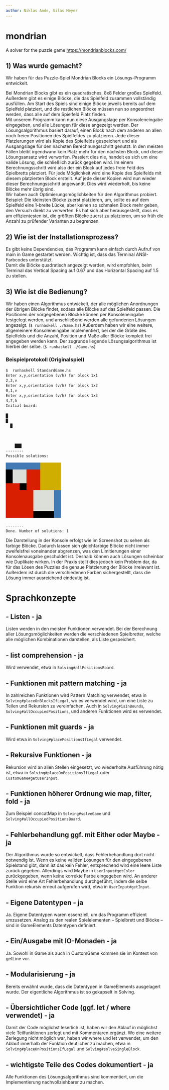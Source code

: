 ```yaml
---
author: Niklas Ande, Silas Meyer
---
```


# mondrian

A solver for the puzzle game <https://mondrianblocks.com/>

## 1) Was wurde gemacht?

Wir haben für das Puzzle-Spiel Mondrian Blocks ein Lösungs-Programm entwickelt.

Bei Mondrian Blocks gibt es ein quadratisches, 8x8 Felder großes Spielfeld. Außerdem gibt es einige Blöcke, die das Spielfeld zusammen vollständig ausfüllen. Am Start des Spiels sind einige Blöcke jeweils bereits auf dem Spielfeld platziert, und die restlichen Blöcke müssen nun so angeordnet werden, dass alle auf dem Spielfeld Platz finden.  
Mit unserem Programm kann nun diese Ausgangslage per Konsoleneingabe eingegeben, und alle Lösungen für diese angezeigt werden.
Der Lösungsalgorithmus basiert darauf, einen Block nach dem anderen an allen noch freien Positionen des Spielfeldes zu platzieren. Jede dieser Platzierungen wird als Kopie des Spielfelds gespeichert und als Ausgangslage für den nächsten Berechnungsschritt genutzt. In den meisten Fällen bleibt irgendwann kein Platz mehr für den nächsten Block, und dieser Lösungsansatz wird verworfen. Passiert dies nie, handelt es sich um eine valide Lösung, die schließlich zurück gegeben wird.
Im einem Berechnungsschritt wird also der ein Block auf jedes freie Feld des Spielbretts platziert. Für jede Möglichkeit wird  eine Kopie des Spielfelds mit diesem platzierten Block erstellt. Auf jede dieser Kopien wird nun wieder dieser Berechnungsschritt angewandt. Dies wird wiederholt, bis keine Blöcke mehr übrig sind.  
Wir haben auch Optimierungsmöglichkeiten für den Algorithmus probiert. Beispiel: Die kleinsten Blöcke zuerst platzieren, um, sollte es auf dem Spielfeld eine 1-breite Lücke, aber keinen so schmalen Block mehr geben, den Versuch direkt zu verwerfen. Es hat sich aber herausgestellt, dass es am effizientesten ist, die größten Blöcke zuerst zu platzieren, um so früh die Anzahl zu prüfender Varianten zu begrenzen.

## 2) Wie ist der Installationsprozess?

Es gibt keine Dependencies, das Programm kann einfach durch Aufruf von main in Game gestartet werden. Wichtig ist, dass das Terminal ANSI-Farbcodes unterstützt.  
Damit die Blöcke quadratisch angezeigt werden, wird empfohlen, beim Terminal das Vertical Spacing auf 0.67 und das Horizontal Spacing auf 1.5 zu stellen.

## 3) Wie ist die Bedienung?

Wir haben einen Algorithmus entwickelt, der alle möglichen Anordnungen der übrigen Blöcke findet, sodass alle Blöcke auf das Spielfeld passen. Die Positionen der vorgegebenen Blöcke können per Konsoleneingabe festgelegt werden, und anschließend werden alle gefundenen Lösungen angezeigt. (`$ runhaskell ./Game.hs`)
Außerdem haben wir eine weitere, allgemeinere Konsoleneingabe implementiert, bei der die Größe des Spielfelds und die Anzahl, Position und Maße aller Blöcke komplett frei angegeben werden kann. Der zugrunde liegende Lösungsalgorithmus ist hierbei der selbe. (`$ runhaskell ./Game.hs`)

### Beispielprotokoll (Originalspiel)

```
$  runhaskell StandardGame.hs
Enter x,y,orientation (v/h) for block 1x1
2,3,v
Enter x,y,orientation (v/h) for block 1x2
0,1,v
Enter x,y,orientation (v/h) for block 1x3
4,7,h
Initial board:

█       
█       
  █     
        
        
        
    ███ 
--------
Possible solutions:
```

![Example Solution](example-solution.png)

```
--------
Done. Number of solutions: 1
```

Die Darstellung in der Konsole erfolgt wie im Screenshot zu sehen als farbige Blöcke. Dadurch lassen sich gleichfarbige Blöcke nicht immer zweifelsfrei voneinander abgrenzen, was den Limitierungen einer Konsolenausgabe geschuldet ist. Deshalb können auch Lösungen scheinbar wie Duplikate wirken. In der Praxis stellt dies jedoch kein Problem dar, da für das Lösen des Puzzles die genaue Platzierung der Blöcke irrelevant ist. Außerdem ist durch die verschiedenen Farben sichergestellt, dass die Lösung immer ausreichend eindeutig ist.

# Sprachkonzepte

## - Listen - ja

Listen werden in den meisten Funktionen verwendet. Bei der Berechnung aller Lösungsmöglichkeiten werden die verschiedenen Spielbretter, welche alle möglichen Kombinationen darstellen, als Liste gespeichert.

## - list comprehension - ja

Wird verwendet, etwa in `Solving#allPositionsBoard`.

## - Funktionen mit pattern matching - ja

In zahlreichen Funktionen wird Pattern Matching verwendet, etwa in `Solving#placeOnBlocksIfLegal`, wo es verwendet wird, um eine Liste zu Teilen und Rekursion zu vereinfachen. Auch in `Solving#isInBounds`, `Solving#allOccupiedPositions`, und anderen Funktionen wird es verwendet.

## - Funktionen mit guards - ja

Wird etwa in `Solving#placePositionsIfLegal`  verwendet.

## - Rekursive Funktionen - ja

Rekursion wird an allen Stellen eingesetzt, wo wiederholte Ausführung nötig ist, etwa in `Solving#placeOnPositionsIfLegal` oder `CustomGame#getUserInput`.

## - Funktionen höherer Ordnung wie map, filter, fold - ja

Zum Beispiel concatMap in `Solving#solveGame` und `Solving#allOccupiedPositionsBoard`.

## - Fehlerbehandlung ggf. mit Either oder Maybe - ja

Der Algorithmus wurde so entwickelt, dass Fehlerbehandlung dort nicht notwendig ist. Wenn es keine validen Lösungen für den eingegebenen Spielstand gibt, dann ist das kein Fehler, entsprechend wird eine leere Liste zurück gegeben.
Allerdings wird Maybe in `UserInput#getColor` zurückgegeben, wenn keine korrekte Farbe eingegeben wird. An anderer Stelle wird eine Art Fehlerbehandlung durchgeführt, indem die selbe Funktion rekursiv erneut aufgerufen wird, etwa in `UserInput#getInput`.

## - Eigene Datentypen - ja

Ja. Eigene Datentypen waren essenziell, um das Programm effizient umzusetzen. Analog zu den realen Spielelementen – Spielbrett und Blöcke – sind in GameElements Datentypen definiert.

## - Ein/Ausgabe mit IO-Monaden - ja

Ja. Sowohl in Game als auch in CustomGame kommen sie im Kontext von getLine vor.

## - Modularisierung - ja

Bereits erwähnt wurde, dass die Datentypen in GameElements ausgelagert wurde. Der eigentliche Algorithmus ist so gekapselt in Solving.

## - Übersichtlicher Code (ggf. let / where verwendet) - ja

Damit der Code möglichst leserlich ist, haben wir den Ablauf in möglichst viele Teilfunktionen zerlegt und mit Kommentaren ergänzt. Wo eine weitere Zerlegung nicht möglich war, haben wir where und let verwendet, um den Ablauf innerhalb der Funktion deutlicher zu machen, etwa in `Solving#placeOnPositionsIfLegal` und `Solving#solveSingleBlock`.

## - wichtigste Teile des Codes dokumentiert - ja

Alle Funktionen des Lösungsalgorithmus sind kommentiert, um die Implementierung nachvollziehbarer zu machen.
